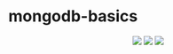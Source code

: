 # mongodb-basics
<p align="center">
<img src="https://user-images.githubusercontent.com/50062439/77974513-46df2200-72ef-11ea-9bf0-2c781034fab1.jpg">
<img src="https://user-images.githubusercontent.com/50062439/77974551-6413f080-72ef-11ea-9e77-f9dd920e4161.jpg">
<img src="https://user-images.githubusercontent.com/50062439/77974513-46df2200-72ef-11ea-9bf0-2c781034fab1.jpg">
  </p>
